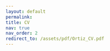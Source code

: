 ```yaml
---
layout: default
permalink: 
title: CV
nav: true
nav_order: 2
redirect_to: /assets/pdf/Ortiz_CV.pdf
---
```


